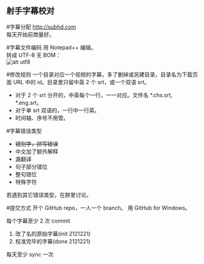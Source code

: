 射手字幕校对
-----------------------------------


#字幕分配
http://subhd.com  
每天开始前商量好。


#字幕文件编码
用 Notepad++ 编辑。  
转成 UTF-8 无 BOM：  
![alt utf8](https://raw.github.com/wip-lab/shooter-calibration/master/utf8.png)

#修改规则
一个目录对应一个视频的字幕，多了删掉或另建目录，目录名为下载页面 URL  中的 id。目录里只留中英 2 个 srt，或一个双语 srt。
 * 对于 2 个 srt 分开的，中英每个一行，一一对应。文件名 *.chs.srt, *.eng.srt。
 * 对于单 srt 双语的，一行中一行英。
 * 时间轴、序号不用管。

#字幕错误类型
 * ~~错别字，拼写错误~~
 * 中文加了额外解释
 * 漏翻译
 * 句子部分错位
 * 整句错位
 * 特殊字符
 
 若遇到其它错误类型，在群里讨论。

#提交方式
开个 GitHub repo，一人一个 branch。
用  GitHub for Windows。

每个字幕至少 2 次 commit
 1. 改了名的原始字幕(init 2121221)
 2. 校准完毕的字幕(done 2121221)  
 
每天至少 sync 一次



